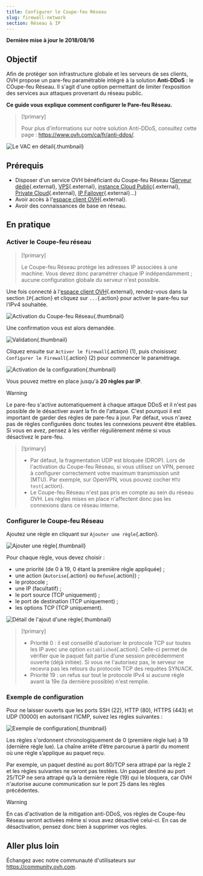 ```yaml
---
title: Configurer le Coupe-feu Réseau
slug: firewall-network
section: Réseau & IP
---
```


**Dernière mise à jour le 2018/08/16**

## Objectif

Afin de protéger son infrastructure globale et les serveurs de ses clients, OVH propose un pare-feu paramétrable intégré à la solution **Anti-DDoS** : le COupe-feu Réseau. Il s'agit d'une option permettant de limiter l’exposition des services aux attaques provenant du réseau public.

**Ce guide vous explique comment configurer le Pare-feu Réseau.**


> [!primary]
>
> Pour plus d'informations sur notre solution Anti-DDoS, consultez cette page : <https://www.ovh.com/ca/fr/anti-ddos/>.
> 

![Le VAC en détail](images/vac-inside.png){.thumbnail}


## Prérequis

- Disposer d'un service OVH bénéficiant du Coupe-feu Réseau ([Serveur dédié](https://www.ovh.com/ca/fr/serveurs_dedies/){.external}, [VPS](https://www.ovh.com/ca/fr/vps/){.external}, [instance Cloud Public](https://www.ovh.com/ca/fr/public-cloud/instances/){.external}, [Private Cloud](https://www.ovh.com/ca/fr/private-cloud/){.external}, [IP Failover](https://www.ovh.com/ca/fr/serveurs_dedies/ip_failover.xml){.external}...)
- Avoir accès à l'[espace client OVH](https://ca.ovh.com/auth/?action=gotomanager){.external}.
- Avoir des connaissances de base en réseau.


## En pratique

### Activer le Coupe-feu réseau

> [!primary]
>
> Le Coupe-feu Réseau protège les adresses IP associées à une machine. Vous devez donc paramétrer chaque IP indépendamment ; aucune configuration globale du serveur n'est possible.
> 

Une fois connecté à l'[espace client OVH](https://www.ovh.com/auth/?action=gotomanager){.external}, rendez-vous dans la section `IP`{.action} et cliquez sur `...`{.action} pour activer le pare-feu sur l'IPv4 souhaitée.

![Activation du Coupe-feu Réseau](images/firewall_creation.png){.thumbnail}

Une confirmation vous est alors demandée.

![Validation](images/creationvalid.png){.thumbnail}

Cliquez ensuite sur `Activer le firewall`{.action} (1), puis choisissez `Configurer le Firewall`{.action} (2) pour commencer le paramétrage.

![Activation de la configuration](images/activationconfig.png){.thumbnail}

Vous pouvez mettre en place jusqu'à **20 règles par IP**.

> [!warning]
>
> Le pare-feu s'active automatiquement à chaque attaque DDoS et il n'est pas possible de le désactiver avant la fin de l'attaque. C'est pourquoi il est important de garder des règles de pare-feu à jour.
> Par défaut, vous n'avez pas de règles configurées donc toutes les connexions peuvent être établies.
> Si vous en avez, pensez à les vérifier régulièrement même si vous désactivez le pare-feu.
> 


> [!primary]
>
> - Par défaut, la fragmentation UDP est bloquée (DROP). Lors de l'activation du Coupe-feu Réseau, si vous utilisez un VPN, pensez à configurer correctement votre maximum transmission unit (MTU). Par exemple, sur OpenVPN, vous pouvez cocher `MTU test`{.action}.
> - Le Coupe-feu Réseau n'est pas pris en compte au sein du réseau OVH. Les règles mises en place n'affectent donc pas les connexions dans ce réseau interne.
>


### Configurer le Coupe-feu Réseau

Ajoutez une règle en cliquant sur `Ajouter une règle`{.action}.

![Ajouter une règle](images/ajoutregle1.png){.thumbnail}

Pour chaque règle, vous devez choisir :
- une priorité (de 0 à 19, 0 étant la première règle appliquée) ;
- une action (`Autorise`{.action} ou `Refuse`{.action}) ;
- le protocole ;
- une IP (facultatif) ;
- le port source (TCP uniquement) ;
- le port de destination (TCP uniquement) ;
- les options TCP (TCP uniquement).

![Détail de l'ajout d'une règle](images/ajoutregle4.png){.thumbnail}


> [!primary]
>
> - Priorité 0 : il est conseillé d'autoriser le protocole TCP sur toutes les IP avec une option `established`{.action}. Celle-ci permet de vérifier que le paquet fait partie d’une session précédemment ouverte (déjà initiée). Si vous ne l'autorisez pas, le serveur ne recevra pas les retours du protocole TCP des requêtes SYN/ACK.
> - Priorité 19 : un refus sur tout le protocole IPv4 si aucune règle avant la 19e (la dernière possible) n'est remplie.
> 

### Exemple de configuration

Pour ne laisser ouverts que les ports SSH (22), HTTP (80), HTTPS (443) et UDP (10000) en autorisant l’ICMP, suivez les règles suivantes :

![Exemple de configuration](images/exemple.png){.thumbnail}

Les règles s'ordonnent chronologiquement de 0 (première règle lue) à 19 (dernière règle lue). La chaîne arrête d’être parcourue à partir du moment où une règle s’applique au paquet reçu.

Par exemple, un paquet destiné au port 80/TCP sera attrapé par la règle 2 et les règles suivantes ne seront pas testées. Un paquet destiné au port 25/TCP ne sera attrapé qu’à la dernière règle (19) qui le bloquera, car OVH n'autorise aucune communication sur le port 25 dans les règles précédentes.

> [!warning]
>
> En cas d'activation de la mitigation anti-DDoS, vos règles de Coupe-feu Réseau seront activées même si vous avez désactivé celui-ci. En cas de désactivation, pensez donc bien à supprimer vos règles.
> 

## Aller plus loin

Échangez avec notre communauté d'utilisateurs sur <https://community.ovh.com>.
